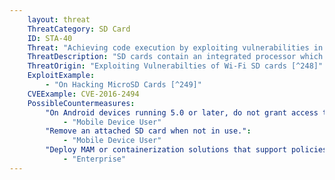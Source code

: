 ```yaml
---
    layout: threat
    ThreatCategory: SD Card
    ID: STA-40
    Threat: "Achieving code execution by exploiting vulnerabilities in SD cards."
    ThreatDescription: "SD cards contain an integrated processor which may contain vulnerabilities an attacker can exploit to achieve arbitrary code execution in the context of the SD card or the calling application."
    ThreatOrigin: "Exploiting Vulnerabilties of Wi-Fi SD cards [^248]"
    ExploitExample:
        - "On Hacking MicroSD Cards [^249]"
    CVEExample: CVE-2016-2494
    PossibleCountermeasures:
        "On Android devices running 5.0 or later, do not grant access to the SD card to untrusted apps.":
            - "Mobile Device User"
        "Remove an attached SD card when not in use.":
            - "Mobile Device User"
        "Deploy MAM or containerization solutions that support policies that can restrict access to the SD card by untrusted apps.":
            - "Enterprise"
---
```

